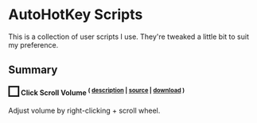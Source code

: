 
AutoHotKey Scripts
============

This is a collection of user scripts I use. They're tweaked a little bit to suit my preference.


## Summary

#### <img src="https://raw.githubusercontent.com/AzimsTech/MyAhkList/master/icons/Icon_92.ico.png" width="16px" height="16px" border="3"> Click Scroll Volume <sup>( [description](https://github.com/AzimsTech/MyAhkList/blob/master/description/ClickScrollVolume.md) | [source](https://github.com/AzimsTech/MyAhkList/blob/master/ClickScrollVolume.ahk) | [download](https://raw.githubusercontent.com/Ede123/userscripts/master/AMO_Editors.user.js) )</sup>

Adjust volume by right-clicking + scroll wheel. 



